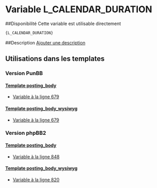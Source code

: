 # Variable L_CALENDAR_DURATION

##Disponibilité
Cette variable est utilisable directement

```html
{L_CALENDAR_DURATION}
```

##Description
[Ajouter une description](https://fa-tvars.appspot.com/var/L_CALENDAR_DURATION)

## Utilisations dans les templates

### Version PunBB

#### [Template posting_body](punbb/posting_body.md#readme)
* [Variable &agrave; la ligne 679](../punbb/posting_body.tpl#L679)

#### [Template posting_body_wysiwyg](punbb/posting_body_wysiwyg.md#readme)
* [Variable &agrave; la ligne 679](../punbb/posting_body_wysiwyg.tpl#L679)

### Version phpBB2

#### [Template posting_body](subsilver/posting_body.md#readme)
* [Variable &agrave; la ligne 848](../subsilver/posting_body.tpl#L848)

#### [Template posting_body_wysiwyg](subsilver/posting_body_wysiwyg.md#readme)
* [Variable &agrave; la ligne 820](../subsilver/posting_body_wysiwyg.tpl#L820)